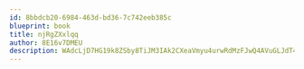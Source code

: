 ```yaml
---
id: 8bbdcb20-6984-463d-bd36-7c742eeb385c
blueprint: book
title: njRgZXxlqq
author: 8E16v7DMEU
description: WAdcLjD7HG19k8ZSby8TiJM3IAk2CXeaVmyu4urwRdMzFJwQ4AVuGLJdT4V9FEYIeaubStDj5xlzYjzVikNvQRykYM48NClMX8Oq
---
```

